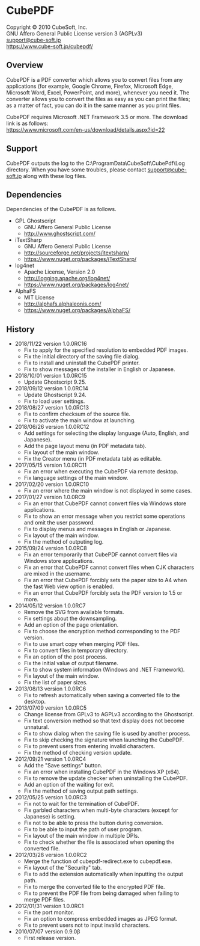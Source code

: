 # CubePDF

Copyright © 2010 CubeSoft, Inc.  
GNU Affero General Public License version 3 (AGPLv3)  
support@cube-soft.jp  
https://www.cube-soft.jp/cubepdf/

## Overview

CubePDF is a PDF converter which allows you to convert files from any applications
(for example, Google Chrome, Firefox, Microsoft Edge, Microsoft Word, Excel,
PowerPoint, and more), whenever you need it.
The converter allows you to convert the files as easy as you can print the files;
as a matter of fact, you can do it in the same manner as you print files. 

CubePDF requires Microsoft .NET Framework 3.5 or more.
The download link is as follows:  
https://www.microsoft.com/en-us/download/details.aspx?id=22

## Support

CubePDF outputs the log to the C:\ProgramData\CubeSoft\CubePdf\Log directory.
When you have some troubles, please contact support@cube-soft.jp along with these log files.

## Dependencies

Dependencies of the CubePDF is as follows.

* GPL Ghostscript
    - GNU Affero General Public License
    - http://www.ghostscript.com/
* iTextSharp
    - GNU Affero General Public License
    - http://sourceforge.net/projects/itextsharp/
    - https://www.nuget.org/packages/iTextSharp/
* log4net
    - Apache License, Version 2.0
    - http://logging.apache.org/log4net/
    - https://www.nuget.org/packages/log4net/
* AlphaFS
    - MIT License
    - http://alphafs.alphaleonis.com/
    - https://www.nuget.org/packages/AlphaFS/

## History

* 2018/11/22 version 1.0.0RC16
    - Fix to apply for the specified resolution to embedded PDF images.
    - Fix the initial directory of the saving file dialog.
    - Fix to install and uninstall the CubePDF printer.
    - Fix to show messages of the installer in English or Japanese.
* 2018/10/01 version 1.0.0RC15
    - Update Ghostscript 9.25.
* 2018/09/12 version 1.0.0RC14
    - Update Ghostscript 9.24.
    - Fix to load user settings.
* 2018/08/27 version 1.0.0RC13
    - Fix to confirm checksum of the source file.
    - Fix to activate the main window at launching.
* 2018/06/26 version 1.0.0RC12
    - Add settings for selecting the display language (Auto, English, and Japanese).
    - Add the page layout menu (in PDF metadata tab).
    - Fix layout of the main window.
    - Fix the Creator menu (in PDF metadata tab) as editable.
* 2017/05/15 version 1.0.0RC11
    - Fix an error when executing the CubePDF via remote desktop.
    - Fix language settings of the main window.
* 2017/02/20 version 1.0.0RC10
    - Fix an error where the main window is not displayed in some cases.
* 2017/01/27 version 1.0.0RC9
    - Fix an error that CubePDF cannot convert files via Windows store applications.
    - Fix to show an error message when you restrict some operations and omit the user password.
    - Fix to display menus and messages in English or Japanese.
    - Fix layout of the main window.
    - Fix the method of outputing log.
* 2015/09/24 version 1.0.0RC8
    - Fix an error temporarily that CubePDF cannot convert files via Windows store applications.
    - Fix an error that CubePDF cannot convert files when CJK characters are mixed in the username.
    - Fix an error that CubePDF forcibly sets the paper size to A4 when the fast Web view option is enabled.
    - Fix an error that CubePDF forcibly sets the PDF version to 1.5 or more.
* 2014/05/12 version 1.0.0RC7
    - Remove the SVG from available formats.
    - Fix settings about the downsampling.
    - Add an option of the page orientation.
    - Fix to choose the encryption method corresponding to the PDF version.
    - Fix to use smart copy when merging PDF files.
    - Fix to convert files in temporary directory.
    - Fix an option of the post process.
    - Fix the initial value of output filename.
    - Fix to show system information (Windows and .NET Framework).
    - Fix layout of the main window.
    - Fix the list of paper sizes.
* 2013/08/13 version 1.0.0RC6
    - Fix to refresh automatically when saving a converted file to the desktop.
* 2013/07/09 version 1.0.0RC5
    - Change license from GPLv3 to AGPLv3 according to the Ghostscript.
    - Fix text conversion method so that text display does not become unnatural.
    - Fix to show dialog when the saving file is used by another process.
    - Fix to skip checking the signature when launching the CubePDF.
    - Fix to prevent users from entering invalid characters.
    - Fix the method of checking version update.
* 2012/09/21 version 1.0.0RC4
    - Add the "Save settings" button.
    - Fix an error when installing CubePDF in the Windows XP (x64).
    - Fix to remove the update checker when uninstalling the CubePDF.
    - Add an option of the waiting for exit.
    - Fix the method of saving output path settings.
* 2012/05/25 version 1.0.0RC3
    - Fix not to wait for the termination of CubePDF.
    - Fix garbled characters when multi-byte characters (except for Japanese) is setting.
    - Fix not to be able to press the button during conversion.
    - Fix to be able to input the path of user program.
    - Fix layout of the main window in multiple DPIs.
    - Fix to check whether the file is associated when opening the converted file.
* 2012/03/28 version 1.0.0RC2
    - Merge the function of cubepdf-redirect.exe to cubepdf.exe.
    - Fix layout of the "Security" tab.
    - Fix to add the extension automatically when inputting the output path.
    - Fix to merge the converted file to the encrypted PDF file.
    - Fix to prevent the PDF file from being damaged when failing to merge PDF files.
* 2012/01/31 version 1.0.0RC1
    - Fix the port monitor.
    - Fix an option to compress embedded images as JPEG format.
    - Fix to prevent users not to input invalid characters.
* 2010/07/07 version 0.9.0β
    - First release version.
